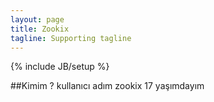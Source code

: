 ```yaml
---
layout: page
title: Zookix
tagline: Supporting tagline
---
```

{% include JB/setup %}

##Kimim ?
kullanıcı adım zookix 17 yaşımdayım

